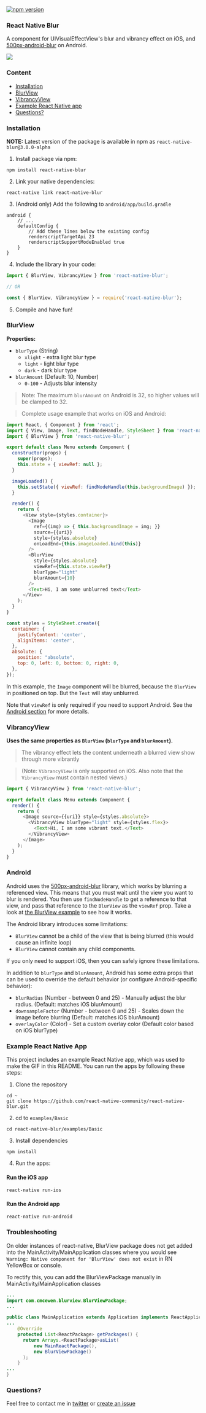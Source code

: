 [![npm version](https://badge.fury.io/js/react-native-blur.svg)](https://badge.fury.io/js/react-native-blur)

### React Native Blur

A component for UIVisualEffectView's blur and vibrancy effect on iOS, and [500px-android-blur](https://github.com/500px/500px-android-blur) on Android.<br>

<img src='https://cloud.githubusercontent.com/assets/139536/25066337/3c9d44c0-224d-11e7-8ca6-028478bf4a7d.gif' />


### Content

- [Installation](#installation)
- [BlurView](#blurview)
- [VibrancyView](#vibrancyview)
- [Example React Native app](#example-react-native-app)
- [Questions?](#questions)


### Installation

**NOTE:** Latest version of the package is available in npm as `react-native-blur@3.0.0-alpha`

1. Install package via npm:

  ```
  npm install react-native-blur
  ```

2. Link your native dependencies:
  ```
  react-native link react-native-blur
  ```

3. (Android only) Add the following to `android/app/build.gradle`

```
android {
    // ...
    defaultConfig {
        // Add these lines below the existing config
        renderscriptTargetApi 23
        renderscriptSupportModeEnabled true
    }
}
```

4. Include the library in your code:

  ```javascript
  import { BlurView, VibrancyView } from 'react-native-blur';

  // OR

  const { BlurView, VibrancyView } = require('react-native-blur');
  ```

5. Compile and have fun!


### BlurView

**Properties:**

- `blurType` (String)
  - `xlight` - extra light blur type
  - `light` - light blur type
  - `dark` - dark blur type
- `blurAmount` (Default: 10, Number)
  - `0-100` - Adjusts blur intensity

> Note: The maximum `blurAmount` on Android is 32, so higher values will be clamped to 32.

> Complete usage example that works on iOS and Android:

```javascript
import React, { Component } from 'react';
import { View, Image, Text, findNodeHandle, StyleSheet } from 'react-native';
import { BlurView } from 'react-native-blur';

export default class Menu extends Component {
  constructor(props) {
    super(props);
    this.state = { viewRef: null };
  }

  imageLoaded() {
    this.setState({ viewRef: findNodeHandle(this.backgroundImage) });
  }

  render() {
    return (
      <View style={styles.container}>
        <Image
          ref={(img) => { this.backgroundImage = img; }}
          source={{uri}}
          style={styles.absolute}
          onLoadEnd={this.imageLoaded.bind(this)}
        />
        <BlurView
          style={styles.absolute}
          viewRef={this.state.viewRef}
          blurType="light"
          blurAmount={10}
        />
        <Text>Hi, I am some unblurred text</Text>
      </View>
    );
  }
}

const styles = StyleSheet.create({
  container: {
    justifyContent: 'center',
    alignItems: 'center',
  },
  absolute: {
    position: "absolute",
    top: 0, left: 0, bottom: 0, right: 0,
  },
});
```

In this example, the `Image` component will be blurred, because the `BlurView` in positioned on top. But the `Text` will stay unblurred.

Note that `viewRef` is only required if you need to support Android. See the [Android section](#android) for more details.

### VibrancyView

**Uses the same properties as `BlurView` (`blurType` and `blurAmount`).**

> The vibrancy effect lets the content underneath a blurred view show through more vibrantly

> (Note: `VibrancyView` is only supported on iOS. Also note that the `VibrancyView` must contain nested views.)

```javascript
import { VibrancyView } from 'react-native-blur';

export default class Menu extends Component {
  render() {
    return (
      <Image source={{uri}} style={styles.absolute}>
        <VibrancyView blurType="light" style={styles.flex}>
          <Text>Hi, I am some vibrant text.</Text>
        </VibrancyView>
      </Image>
    );
  }
}
```

### Android

Android uses the [500px-android-blur](https://github.com/500px/500px-android-blur) library, which works by blurring a referenced view. This means that you must wait until the view you want to blur is rendered. You then use `findNodeHandle` to get a reference to that view, and pass that reference to the `BlurView` as the `viewRef` prop. Take a look at [the BlurView example](#blurview) to see how it works.

The Android library introduces some limitations:

* `BlurView` cannot be a child of the view that is being blurred (this would cause an infinite loop)
* `BlurView` cannot contain any child components.

If you only need to support iOS, then you can safely ignore these limitations.

In addition to `blurType` and `blurAmount`, Android has some extra props that can be used to override the default behavior (or configure Android-specific behavior):

- `blurRadius`       (Number - between 0 and 25) - Manually adjust the blur radius. (Default: matches iOS blurAmount)
- `downsampleFactor` (Number - between 0 and 25) - Scales down the image before blurring (Default: matches iOS blurAmount)
- `overlayColor`     (Color) - Set a custom overlay color (Default color based on iOS blurType)


### Example React Native App

This project includes an example React Native app, which was used to make the GIF in this README.
You can run the apps by following these steps:

1. Clone the repository

```
cd ~
git clone https://github.com/react-native-community/react-native-blur.git
```

2. cd to `examples/Basic`

```
cd react-native-blur/examples/Basic
```

3. Install dependencies

```
npm install
```

4. Run the apps:

#### Run the iOS app

```
react-native run-ios
```

#### Run the Android app

```
react-native run-android
```


### Troubleshooting

On older instances of react-native, BlurView package does not get added into the MainActivity/MainApplication classes where you would see `Warning: Native component for 'BlurView' does not exist` in RN YellowBox or console.

To rectify this, you can add the BlurViewPackage manually in MainActivity/MainApplication classes
```java
...
import com.cmcewen.blurview.BlurViewPackage;
...

public class MainApplication extends Application implements ReactApplication {
...
    @Override
    protected List<ReactPackage> getPackages() {
      return Arrays.<ReactPackage>asList(
          new MainReactPackage(),
          new BlurViewPackage()
      );
    }
...
}
```


### Questions?

Feel free to contact me in [twitter](https://twitter.com/kureevalexey) or [create an issue](https://github.com/Kureev/react-native-blur/issues/new)
